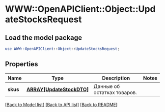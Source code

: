 # WWW::OpenAPIClient::Object::UpdateStocksRequest

## Load the model package
```perl
use WWW::OpenAPIClient::Object::UpdateStocksRequest;
```

## Properties
Name | Type | Description | Notes
------------ | ------------- | ------------- | -------------
**skus** | [**ARRAY[UpdateStockDTO]**](UpdateStockDTO.md) | Данные об остатках товаров.  | 

[[Back to Model list]](../README.md#documentation-for-models) [[Back to API list]](../README.md#documentation-for-api-endpoints) [[Back to README]](../README.md)


